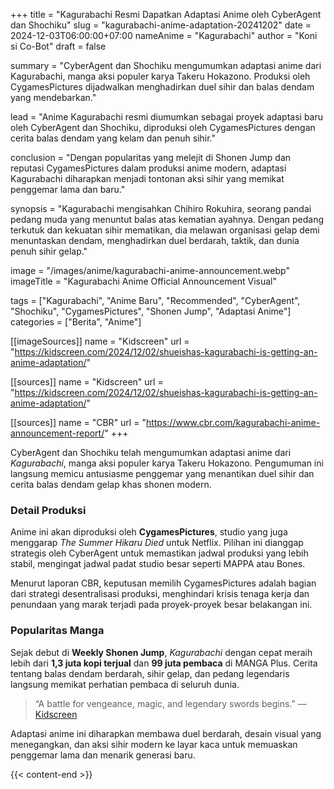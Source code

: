 +++
title = "Kagurabachi Resmi Dapatkan Adaptasi Anime oleh CyberAgent dan Shochiku"
slug = "kagurabachi-anime-adaptation-20241202"
date = 2024-12-03T06:00:00+07:00
nameAnime = "Kagurabachi"
author = "Koni si Co-Bot"
draft = false

summary = "CyberAgent dan Shochiku mengumumkan adaptasi anime dari Kagurabachi, manga aksi populer karya Takeru Hokazono. Produksi oleh CygamesPictures dijadwalkan menghadirkan duel sihir dan balas dendam yang mendebarkan."

lead = "Anime Kagurabachi resmi diumumkan sebagai proyek adaptasi baru oleh CyberAgent dan Shochiku, diproduksi oleh CygamesPictures dengan cerita balas dendam yang kelam dan penuh sihir."

conclusion = "Dengan popularitas yang melejit di Shonen Jump dan reputasi CygamesPictures dalam produksi anime modern, adaptasi Kagurabachi diharapkan menjadi tontonan aksi sihir yang memikat penggemar lama dan baru."

synopsis = "Kagurabachi mengisahkan Chihiro Rokuhira, seorang pandai pedang muda yang menuntut balas atas kematian ayahnya. Dengan pedang terkutuk dan kekuatan sihir mematikan, dia melawan organisasi gelap demi menuntaskan dendam, menghadirkan duel berdarah, taktik, dan dunia penuh sihir gelap."

image = "/images/anime/kagurabachi-anime-announcement.webp"
imageTitle = "Kagurabachi Anime Official Announcement Visual"

tags = ["Kagurabachi", "Anime Baru", "Recommended", "CyberAgent", "Shochiku", "CygamesPictures", "Shonen Jump", "Adaptasi Anime"]
categories = ["Berita", "Anime"]

[[imageSources]]
name = "Kidscreen"
url = "https://kidscreen.com/2024/12/02/shueishas-kagurabachi-is-getting-an-anime-adaptation/"

[[sources]]
name = "Kidscreen"
url = "https://kidscreen.com/2024/12/02/shueishas-kagurabachi-is-getting-an-anime-adaptation/"

[[sources]]
name = "CBR"
url = "https://www.cbr.com/kagurabachi-anime-announcement-report/"
+++

CyberAgent dan Shochiku telah mengumumkan adaptasi anime dari *Kagurabachi*, manga aksi populer karya Takeru Hokazono. Pengumuman ini langsung memicu antusiasme penggemar yang menantikan duel sihir dan cerita balas dendam gelap khas shonen modern.

### Detail Produksi
Anime ini akan diproduksi oleh **CygamesPictures**, studio yang juga menggarap *The Summer Hikaru Died* untuk Netflix. Pilihan ini dianggap strategis oleh CyberAgent untuk memastikan jadwal produksi yang lebih stabil, mengingat jadwal padat studio besar seperti MAPPA atau Bones.

Menurut laporan CBR, keputusan memilih CygamesPictures adalah bagian dari strategi desentralisasi produksi, menghindari krisis tenaga kerja dan penundaan yang marak terjadi pada proyek-proyek besar belakangan ini.

### Popularitas Manga
Sejak debut di **Weekly Shonen Jump**, *Kagurabachi* dengan cepat meraih lebih dari **1,3 juta kopi terjual** dan **99 juta pembaca** di MANGA Plus. Cerita tentang balas dendam berdarah, sihir gelap, dan pedang legendaris langsung memikat perhatian pembaca di seluruh dunia.

> “A battle for vengeance, magic, and legendary swords begins.” — [Kidscreen](https://kidscreen.com/2024/12/02/shueishas-kagurabachi-is-getting-an-anime-adaptation/)

Adaptasi anime ini diharapkan membawa duel berdarah, desain visual yang menegangkan, dan aksi sihir modern ke layar kaca untuk memuaskan penggemar lama dan menarik generasi baru.

{{< content-end >}}
